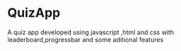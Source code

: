 # QuizApp
A quiz app developed  using javascript ,html and css with leaderboard,progressbar and some aditional features
